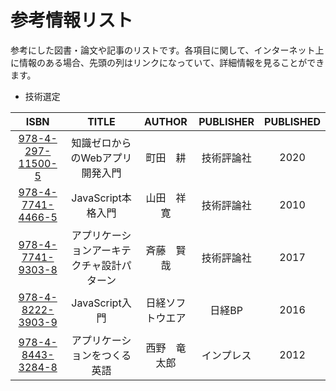 # 参考情報リスト

参考にした図書・論文や記事のリストです。各項目に関して、インターネット上に情報のある場合、先頭の列はリンクになっていて、詳細情報を見ることができます。

- 技術選定

|ISBN|TITLE|AUTHOR|PUBLISHER|PUBLISHED|
|:-:|:-:|:-:|:-:|:-:|
|[978-4-297-11500-5](https://www.books.or.jp/book-details/9784297115005)|知識ゼロからのWebアプリ開発入門|町田　耕|技術評論社|2020|
|[978-4-7741-4466-5](https://www.books.or.jp/book-details/9784774144665)|JavaScript本格入門|山田　祥寛|技術評論社|2010|
|[978-4-7741-9303-8](https://www.books.or.jp/book-details/9784774193038)|アプリケーションアーキテクチャ設計パターン|斉藤　賢哉|技術評論社|2017|
|[978-4-8222-3903-9](https://www.books.or.jp/book-details/9784822239039)|JavaScript入門|日経ソフトウエア|日経BP|2016|
|[978-4-8443-3284-8](https://www.books.or.jp/book-details/9784844332848)|アプリケーションをつくる英語|西野　竜太郎|インプレス|2012|
